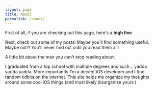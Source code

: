 ```yaml
---
layout: page
title: About
permalink: /about/
---
```


First of all, if you are checking out this page, here's a **high five**

Next, check out some of my posts! Maybe you'll find something useful. Maybe not?! You'll never find out until you read them all!

A little bit about the man you can't stop reading about:

I graduated from a top school with multiple degrees and such... yadda yadda yadda. More importantly I'm a decent iOS developer and I find random tidbits on the internet. This site helps me organize my thoughts around some cool iOS things (and most likely disorganize yours )
